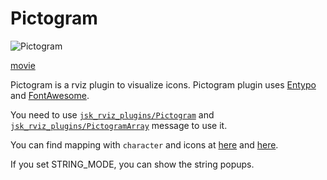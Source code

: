 # Pictogram
![Pictogram](images/pictogram.png)

[movie](https://www.youtube.com/watch?v=AJe1uQupsUE)

Pictogram is a rviz plugin to visualize icons.
Pictogram plugin uses [Entypo](http://entypo.com/) and [FontAwesome](https://github.com/FortAwesome/Font-Awesome).

You need to use [`jsk_rviz_plugins/Pictogram`](http://docs.ros.org/indigo/api/jsk_rviz_plugins/html/msg/Pictogram.html) and
[`jsk_rviz_plugins/PictogramArray`](http://docs.ros.org/indigo/api/jsk_rviz_plugins/html/msg/PictogramArray.html) message to use it.

You can find mapping with `character` and icons at [here](https://fontawesome.com/v5/search?m=free) and [here](http://web.archive.org/web/20140912210715/http://entypo.com/characters/).

If you set STRING_MODE, you can show the string popups.
